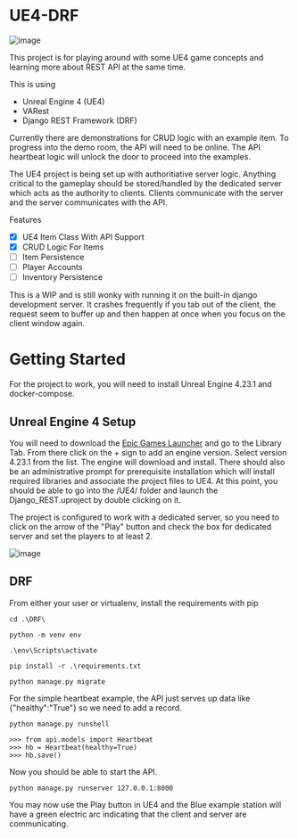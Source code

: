 # UE4-DRF

![image](https://user-images.githubusercontent.com/46699116/77597640-c10d4200-6ebc-11ea-8f23-81af5ad043fd.png)

This project is for playing around with some UE4 game concepts and learning more about REST API at the same time.

This is using

* Unreal Engine 4 (UE4)
* VARest
* Django REST Framework (DRF)

Currently there are demonstrations for CRUD logic with an example item. To progress into the demo room, the API will need to be online. The API heartbeat logic will unlock the door to proceed into the examples.

The UE4 project is being set up with authoritiative server logic. Anything critical to the gameplay should be stored/handled by the dedicated server which acts as the authority to clients.  Clients communicate with the server and the server communicates with the API.

Features

- [x] UE4 Item Class With API Support
- [x] CRUD Logic For Items
- [ ] Item Persistence
- [ ] Player Accounts
- [ ] Inventory Persistence

This is a WIP and is still wonky with running it on the built-in django development server. It crashes frequently if you tab out of the client, the request seem to buffer up and then happen at once when you focus on the client window again.


# Getting Started

For the project to work, you will need to install Unreal Engine 4.23.1 and docker-compose.

## Unreal Engine 4 Setup

You will need to download the [Epic Games Launcher](https://launcher-public-service-prod06.ol.epicgames.com/launcher/api/installer/download/EpicGamesLauncherInstaller.msi) and go to the Library Tab. From there click on the + sign to add an engine version. Select version 4.23.1 from the list. The engine will download and install. There should also be an administrative prompt for prerequisite installation which will install required libraries and associate the project files to UE4. At this point, you should be able to go into the /UE4/ folder and launch the Django_REST.uproject by double clicking on it.

The project is configured to work with a dedicated server, so you need to click on the arrow of the "Play" button and check the box for dedicated server and set the players to at least 2.

![image](https://user-images.githubusercontent.com/46699116/77601255-80ff8c80-6ec7-11ea-8bd4-9f4a424aec99.png)

## DRF

From either your user or virtualenv, install the requirements with pip

`cd .\DRF\`

`python -m venv env`

`.\env\Scripts\activate`

`pip install -r .\requirements.txt`

`python manage.py migrate`

For the simple heartbeat example, the API just serves up data like {"healthy":"True"} so we need to add a record.

`python manage.py runshell`

```
>>> from api.models import Heartbeat
>>> hb = Heartbeat(healthy=True)
>>> hb.save()
```

Now you should be able to start the API.

`python manage.py runserver 127.0.0.1:8000`

You may now use the Play button in UE4 and the Blue example station will have a green electric arc indicating that the client and server are communicating.
